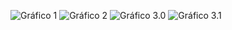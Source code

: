 ![Gráfico 1](image.png)
![Gráfico 2](image-1.png)
![Gráfico 3.0](image-2.png)
![Gráfico 3.1](image-3.png)
